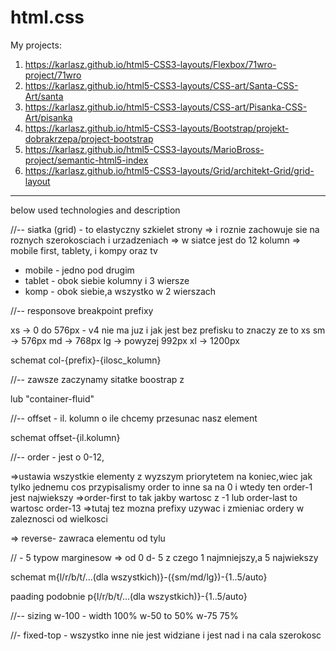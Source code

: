 # html.css

My projects:
1. https://karlasz.github.io/html5-CSS3-layouts/Flexbox/71wro-project/71wro
2. https://karlasz.github.io/html5-CSS3-layouts/CSS-art/Santa-CSS-Art/santa
3. https://karlasz.github.io/html5-CSS3-layouts/CSS-art/Pisanka-CSS-Art/pisanka
4. https://karlasz.github.io/html5-CSS3-layouts/Bootstrap/projekt-dobrakrzepa/project-bootstrap
5. https://karlasz.github.io/html5-CSS3-layouts/MarioBross-project/semantic-html5-index
6. https://karlasz.github.io/html5-CSS3-layouts/Grid/architekt-Grid/grid-layout

<hr>

below used technologies and description
<!-- bootstrap -->
//-- 
siatka (grid) - to elastyczny szkielet strony
=> i roznie zachowuje sie na roznych szerokosciach i urzadzeniach
=> w siatce jest do 12 kolumn
=> mobile first, tablety, i kompy oraz tv
- mobile - jedno pod drugim
- tablet - obok siebie kolumny i 3 wiersze
- komp - obok siebie,a wszystko w 2 wierszach 

//-- 
responsove breakpoint prefixy

xs -> 0 do 576px - v4 nie ma juz i jak jest bez prefisku to znaczy ze to xs
sm -> 576px
md -> 768px
lg -> powyzej 992px
xl -> 1200px

schemat 
col-{prefix}-{ilosc_kolumn}

//--
zawsze zaczynamy sitatke boostrap  z 
<div class="container"> lub "container-fluid"
            <div class="row">

//--
offset - il. kolumn o ile chcemy przesunac nasz element

schemat 
 offset-{il.kolumn}

 //--
 order - jest o 0-12, 
 
  =>ustawia wszystkie elementy z wyzszym priorytetem na koniec,wiec jak tylko jednemu cos przypisalismy order to inne sa na 0 i wtedy ten order-1 jest najwiekszy
 =>order-first to tak jakby wartosc z -1
 lub
 order-last to wartosc order-13
 =>tutaj tez mozna prefixy uzywac i zmieniac ordery w zaleznosci od wielkosci

 => reverse- zawraca elementu od tylu

 // -
 5 typow marginesow 
  => od 0 d- 5 z czego 1 najmniejszy,a 5 najwiekszy

  schemat 
  m{l/r/b/t/...(dla wszystkich)}-({sm/md/lg})-{1..5/auto}

  paading podobnie
p{l/r/b/t/...(dla wszystkich)}-{1..5/auto}

//--
sizing
w-100 - width 100%
w-50 to 50%
w-75 75%

//- fixed-top - wszystko inne nie jest widziane i jest nad i na cala szerokosc
